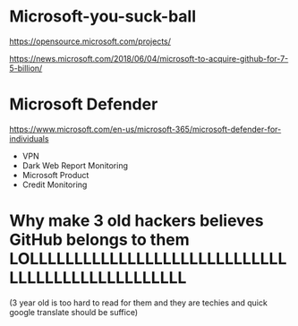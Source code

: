 # Microsoft-you-suck-ball

<https://opensource.microsoft.com/projects/>

<https://news.microsoft.com/2018/06/04/microsoft-to-acquire-github-for-7-5-billion/>

# Microsoft Defender

<https://www.microsoft.com/en-us/microsoft-365/microsoft-defender-for-individuals>

- VPN
- Dark Web Report Monitoring
- Microsoft Product
- Credit Monitoring

# Why make 3 old hackers believes GitHub belongs to them LOLLLLLLLLLLLLLLLLLLLLLLLLLLLLLLLLLLLLLLLLLLLLLLLLL

(3 year old is too hard to read for them and they are techies and quick google translate should be suffice)
